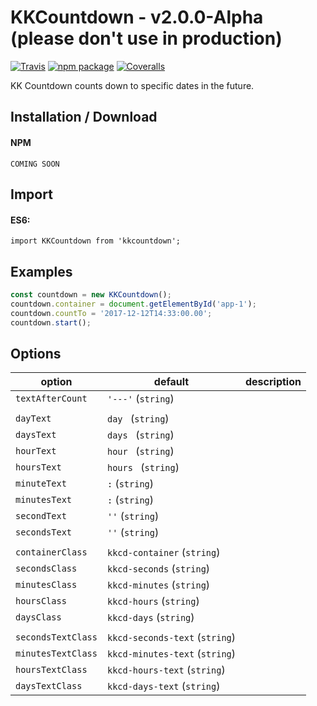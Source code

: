 # KKCountdown - v2.0.0-Alpha (please don't use in production)

[![Travis][build-badge]][build]
[![npm package][npm-badge]][npm]
[![Coveralls][coveralls-badge]][coveralls]

KK Countdown counts down to specific dates in the future.

Installation / Download
-----------------------

#### NPM
`COMING SOON`

Import
--------
#### ES6:
`import KKCountdown from 'kkcountdown';`

Examples
--------
```javascript
const countdown = new KKCountdown();
countdown.container = document.getElementById('app-1');
countdown.countTo = '2017-12-12T14:33:00.00';
countdown.start();
```

Options
-------

| option      | default         | description |
|-------------|-----------------|-------------|
| `textAfterCount`      | `'---'` (`string`) |             |
||||
| `dayText`      | `day ` (`string`) |             |
| `daysText`      | `days ` (`string`) |             |
| `hourText`      | `hour ` (`string`) |             |
| `hoursText`      | `hours ` (`string`) |             |
| `minuteText`      | `:` (`string`) |             |
| `minutesText`      | `:` (`string`) |             |
| `secondText`      | `''` (`string`) |             |
| `secondsText`      | `''` (`string`) |             |
||||
| `containerClass`      | `kkcd-container` (`string`) |             |
| `secondsClass`      | `kkcd-seconds` (`string`) |             |
| `minutesClass`      | `kkcd-minutes` (`string`) |             |
| `hoursClass`      | `kkcd-hours` (`string`) |             |
| `daysClass`      | `kkcd-days` (`string`) |             |
||||
| `secondsTextClass`      | `kkcd-seconds-text` (`string`) |             |
| `minutesTextClass`      | `kkcd-minutes-text` (`string`) |             |
| `hoursTextClass`      | `kkcd-hours-text` (`string`) |             |
| `daysTextClass`      | `kkcd-days-text` (`string`) |             |


[build-badge]: https://img.shields.io/travis/user/repo/master.png?style=flat-square
[build]: https://travis-ci.org/user/repo

[npm-badge]: https://img.shields.io/npm/v/npm-package.png?style=flat-square
[npm]: https://www.npmjs.org/package/npm-package

[coveralls-badge]: https://img.shields.io/coveralls/user/repo/master.png?style=flat-square
[coveralls]: https://coveralls.io/github/user/repo
